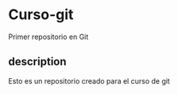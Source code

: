 # Curso-git
Primer repositorio en Git
## description
Esto es un repositorio creado para el curso de git
